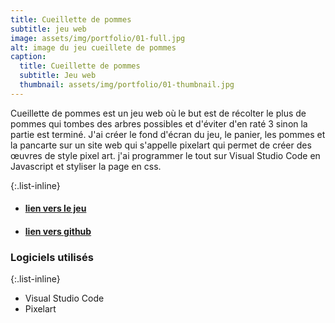 ```yaml
---
title: Cueillette de pommes
subtitle: jeu web
image: assets/img/portfolio/01-full.jpg
alt: image du jeu cueillete de pommes
caption:
  title: Cueillette de pommes
  subtitle: Jeu web
  thumbnail: assets/img/portfolio/01-thumbnail.jpg
---
```

Cueillette de pommes est un jeu web où le but est de récolter le plus de pommes qui tombes des arbres possibles et d'éviter d'en raté 3 sinon la partie est terminé. J'ai créer le fond d'écran du jeu, le panier, les pommes et la pancarte sur un site web qui s'appelle pixelart qui permet de créer des œuvres de style pixel art. j'ai programmer le tout sur Visual Studio Code en Javascript et styliser la page en css.

{:.list-inline}

- #### [lien vers le jeu](https://etennecharron.github.io/jeu_cueillette_pommes/)
- #### [lien vers github](https://github.com/etennecharron/jeu_cueillette_pommes)

### Logiciels utilisés

{:.list-inline}
- Visual Studio Code
- Pixelart

